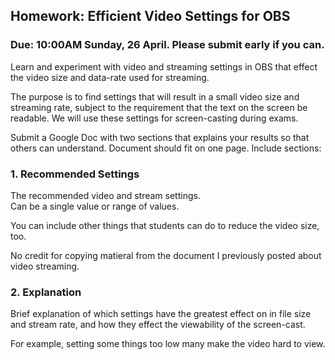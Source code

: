 ## Homework: Efficient Video Settings for OBS

### Due: 10:00AM Sunday, 26 April. Please submit early if you can.

Learn and experiment with video and streaming settings in OBS
that effect the video size and data-rate used for streaming.

The purpose is to find settings that will result in a small
video size and streaming rate, subject to the requirement that
the text on the screen be readable. We will use these settings
for screen-casting during exams.

Submit a Google Doc with two sections that explains your results
so that others can understand.  Document should fit on one page.
Include sections:

### 1. Recommended Settings

The recommended video and stream settings.  
Can be a single value or range of values.

You can include other things that students can do to reduce the
video size, too.

No credit for copying matieral from the document I previously posted
about video streaming.

### 2. Explanation

Brief explanation of which settings have the greatest effect on
in file size and stream rate, 
and how they effect the viewability of the screen-cast.

For example, setting some things too low many make the video hard
to view.

